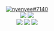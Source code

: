 <div align="center">
  <a href="https://discordapp.com/users/776749637826117699"><img src="https://img.shields.io/badge/Discord-d5d5d5?style=for-the-badge&logo=discord&logoColor=0A0209" alt="nyenyee#7140" >
  <br>
  <a href="https://www.gmail.com/anmolbaranwal"><img src="https://img.shields.io/badge/gmail-0A0209?style=for-the-badge&logo=gmail&logoColor=d5d5d5" ></a>
  <a href="https://youtube.com/itsnemoo"><img src="https://img.shields.io/badge/youtube-0A0209?style=for-the-badge&logo=youtube&logoColor=d5d5d5" ></a>
  <br>
  <a href="https://www.tiktok.com/"><img src="https://img.shields.io/badge/tiktok-d5d5d5?style=for-the-badge&logo=tiktok&logoColor=0A0209" /></a>
  <a href="https://facebook.com/Anmol-Baranwal"><img src="https://img.shields.io/badge/facebook-d5d5d5?style=for-the-badge&logo=facebook&logoColor=0A0209" /></a> 
  <a href="https://facebook.com/Anmol-Baranwal"><img src="https://img.shields.io/badge/facebook-d5d5d5?style=for-the-badge&logo=facebook&logoColor=0A0209" /></a> 
</div>
